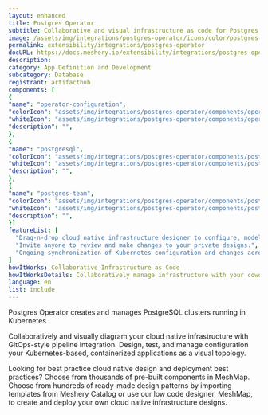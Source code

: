 ```yaml
---
layout: enhanced
title: Postgres Operator
subtitle: Collaborative and visual infrastructure as code for Postgres Operator
image: /assets/img/integrations/postgres-operator/icons/color/postgres-operator-color.svg
permalink: extensibility/integrations/postgres-operator
docURL: https://docs.meshery.io/extensibility/integrations/postgres-operator
description: 
category: App Definition and Development
subcategory: Database
registrant: artifacthub
components: [
{
"name": "operator-configuration",
"colorIcon": "assets/img/integrations/postgres-operator/components/operator-configuration/icons/color/operator-configuration-color.svg",
"whiteIcon": "assets/img/integrations/postgres-operator/components/operator-configuration/icons/white/operator-configuration-white.svg",
"description": "",
},
{
"name": "postgresql",
"colorIcon": "assets/img/integrations/postgres-operator/components/postgresql/icons/color/postgresql-color.svg",
"whiteIcon": "assets/img/integrations/postgres-operator/components/postgresql/icons/white/postgresql-white.svg",
"description": "",
},
{
"name": "postgres-team",
"colorIcon": "assets/img/integrations/postgres-operator/components/postgres-team/icons/color/postgres-team-color.svg",
"whiteIcon": "assets/img/integrations/postgres-operator/components/postgres-team/icons/white/postgres-team-white.svg",
"description": "",
}]
featureList: [
  "Drag-n-drop cloud native infrastructure designer to configure, model, and deploy your workloads.",
  "Invite anyone to review and make changes to your private designs.",
  "Ongoing synchronization of Kubernetes configuration and changes across any number of clusters."
]
howItWorks: Collaborative Infrastructure as Code
howItWorksDetails: Collaboratively manage infrastructure with your coworkers synchronously sharing the same designs.
language: en
list: include
---
```

<p>
Postgres Operator creates and manages PostgreSQL clusters running in Kubernetes
</p>
<p>
    Collaboratively and visually diagram your cloud native infrastructure with GitOps-style pipeline integration. Design, test, and manage configuration your Kubernetes-based, containerized applications as a visual topology.
</p>
<p>
    Looking for best practice cloud native design and deployment best practices? Choose from thousands of pre-built components in MeshMap. Choose from hundreds of ready-made design patterns by importing templates from Meshery Catalog or use our low code designer, MeshMap, to create and deploy your own cloud native infrastructure designs.
</p>
